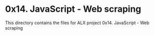 # 0x14. JavaScript - Web scraping
This directory contains the files for ALX project 0x14. JavaScript - Web scraping
